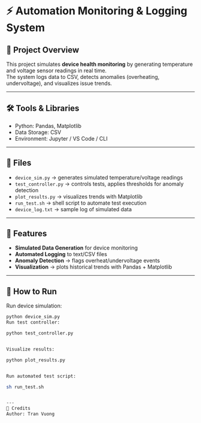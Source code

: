 # ⚡ Automation Monitoring & Logging System  

## 📌 Project Overview  
This project simulates **device health monitoring** by generating temperature and voltage sensor readings in real time.  
The system logs data to CSV, detects anomalies (overheating, undervoltage), and visualizes issue trends.  

---

## 🛠 Tools & Libraries  
- Python: Pandas, Matplotlib  
- Data Storage: CSV  
- Environment: Jupyter / VS Code / CLI  

---

## 📂 Files  
- `device_sim.py` → generates simulated temperature/voltage readings  
- `test_controller.py` → controls tests, applies thresholds for anomaly detection  
- `plot_results.py` → visualizes trends with Matplotlib  
- `run_test.sh` → shell script to automate test execution  
- `device_log.txt` → sample log of simulated data  

---

## 🔧 Features  
- **Simulated Data Generation** for device monitoring  
- **Automated Logging** to text/CSV files  
- **Anomaly Detection** → flags overheat/undervoltage events  
- **Visualization** → plots historical trends with Pandas + Matplotlib  

---

## 🚀 How to Run  

Run device simulation:  
```bash
python device_sim.py
Run test controller:

python test_controller.py


Visualize results:

python plot_results.py


Run automated test script:

sh run_test.sh


---
📎 Credits
Author: Tran Vuong
